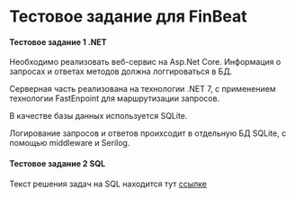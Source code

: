 Тестовое задание для FinBeat
===========================


#### Тестовое задание 1 .NET

Необходимо реализовать веб-сервис на Asp.Net Core. Информация о запросах и ответах методов должна логгироваться в БД.

Серверная часть реализована на технологии .NET 7, с применением технологии FastEnpoint для маршрутизации запросов.

В качестве базы данных используется SQLite.

Логирование запросов и ответов проихсодит в отдельную БД SQLite, с помощью middleware и Serilog.


#### Тестовое задание 2 SQL

Текст решения задач на SQL находится тут [ссылке](https://github.com/Karrinn/FinBeat_TestTask/blob/master/Task2.sql)
